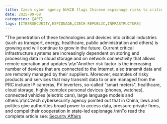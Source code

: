 ```yaml
---
title: Czech cyber agency NUKIB flags Chinese espionage risks to critical infrastructure
date: 2025-09-08
categories: [APT]
tags: [CYBERSECURITY,ESPIONAGE,CZECH REPUBLIC,INFRASTRUCTURE]
---
```


"The penetration of these technologies and devices into critical industries (such as transport, energy, healthcare, public administration and others) is growing and will continue to grow in the future. Current critical infrastructure systems are increasingly dependent on storing and processing data in cloud storage and on network connectivity that allows remote operation and updates.\n\n"Another risk factor is the increasing number of devices that are connected to the Internet, also transmit data and are remotely managed by their suppliers. Moreover, examples of risky products and services that may transmit data to or are managed from the PRC include IP cameras, PV inverters, so-called "smart meters", healthcare, cloud storage, highly complex personal devices (phones, watches), connected vehicles (electric cars), large language models and others.\n\nCzech cybersecurity agency pointed out that in China, laws and politics give authorities broad power to access data, pressure private firms, and compel their cooperation in state-led espionage.\n\nTo read the complete article see:  [Security Affairs](https://securityaffairs.com/181976/intelligence/czech-cyber-agency-nukib-flags-chinese-espionage-risks-to-critical-infrastructure.html) 